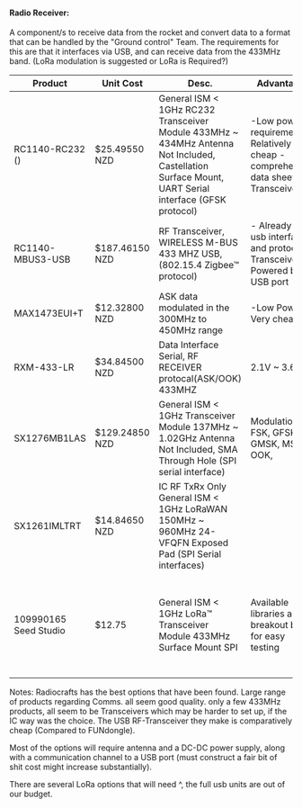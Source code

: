 #### Radio Receiver:

A component/s to receive data from the rocket and convert data to a format that can be handled by the "Ground control" Team. The requirements for this are that it interfaces via USB, and can receive data from the 433MHz band.
(LoRa modulation is suggested or LoRa is Required?)

| Product | Unit Cost | Desc. |Advantages | Disadvantages | Link |
|---------|-----------|-------|-----------|---------------|------|
| RC1140-RC232 () | $25.49550 NZD |General ISM < 1GHz RC232 Transceiver Module 433MHz ~ 434MHz Antenna Not Included, Castellation Surface Mount, UART Serial interface (GFSK protocol)| -Low power requirements -Relatively cheap -comprehensive data sheet -Transceiver| -Surface Mounting IC, needs construction. |https://www.digikey.co.nz/product-detail/en/radiocrafts-as/RC1140-RC232/1783-1031-1-ND/7100633 |
|RC1140-MBUS3-USB|$187.46150 NZD|RF Transceiver, WIRELESS M-BUS 433 MHZ USB, (802.15.4 Zigbee™ protocol)| - Already has usb interface and protocol, -Transceiver, -Powered by USB port | -Cost |https://www.digikey.co.nz/product-detail/en/radiocrafts-as/RC1140-MBUS3-USB/1783-RC1140-MBUS3-USB-ND/10709711|
|MAX1473EUI+T|$12.32800 NZD| ASK data modulated in the 300MHz to 450MHz range| -Low Power, -Very cheap.|-just an IC|https://www.digikey.co.nz/product-detail/en/maxim-integrated/MAX1473EUI-T/MAX1473EUI-TCT-ND/3679891 |
|RXM-433-LR|$34.84500 NZD| Data Interface	Serial, 	RF RECEIVER protocal(ASK/OOK) 433MHZ|2.1V ~ 3.6V| IC |https://www.digikey.co.nz/product-detail/en/linx-technologies-inc/RXM-433-LR/RXM-433-LR-ND/613947|
|SX1276MB1LAS|$129.24850 NZD| General ISM < 1GHz Transceiver Module 137MHz ~ 1.02GHz Antenna Not Included, SMA Through Hole (SPI serial interface)| Modulation	FSK, GFSK, GMSK, MSK, OOK, |Antenna Not Included, |https://www.digikey.co.nz/product-detail/en/semtech-corporation/SX1276MB1LAS/SX1276MB1LAS-ND/5015647 |
|SX1261IMLTRT|$14.84650 NZD|IC RF TxRx Only General ISM < 1GHz LoRaWAN 150MHz ~ 960MHz 24-VFQFN Exposed Pad (SPI Serial interfaces)||||
|109990165 Seed Studio|$12.75|General ISM < 1GHz LoRa™ Transceiver Module 433MHz Surface Mount SPI| Available libraries and breakout board for easy testing|Uses the BGA package type, however this component is non-critical to the control of the rocket, therefor it is less of an issue|https://www.seeedstudio.com/Grove-LoRa-Radio-868MHz.html https://www.digikey.co.nz/product-detail/en/seeed-technology-co-ltd/109990165/1597-1491-ND/7033235 (433MHz https://www.seeedstudio.com/Grove-LoRa-Radio-433MHz-p-2777.html)|

Notes:
Radiocrafts has the best options that have been found. Large range of products regarding Comms. all seem good quality. only a few 433MHz products, all seem to be Transceivers which may be harder to set up, if the IC way was the choice. The USB RF-Transceiver they make is comparatively cheap (Compared to FUNdongle).

Most of the options will require antenna and a DC-DC power supply, along with a communication channel to a USB port (must construct a fair bit of shit cost might increase substantially).

There are several LoRa options that will need ^, the full usb units are out of our budget.
